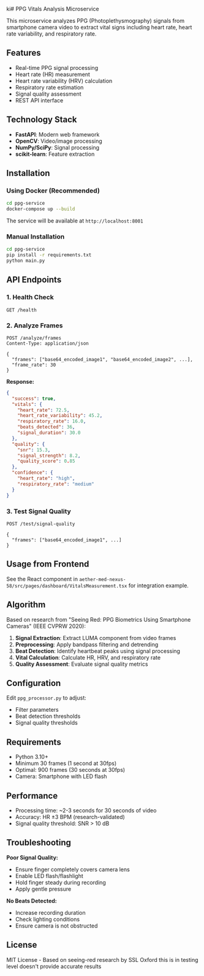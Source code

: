 ki# PPG Vitals Analysis Microservice

This microservice analyzes PPG (Photoplethysmography) signals from smartphone camera video to extract vital signs including heart rate, heart rate variability, and respiratory rate.

## Features

- Real-time PPG signal processing
- Heart rate (HR) measurement
- Heart rate variability (HRV) calculation
- Respiratory rate estimation
- Signal quality assessment
- REST API interface

## Technology Stack

- **FastAPI**: Modern web framework
- **OpenCV**: Video/image processing
- **NumPy/SciPy**: Signal processing
- **scikit-learn**: Feature extraction

## Installation

### Using Docker (Recommended)

```bash
cd ppg-service
docker-compose up --build
```

The service will be available at `http://localhost:8001`

### Manual Installation

```bash
cd ppg-service
pip install -r requirements.txt
python main.py
```

## API Endpoints

### 1. Health Check
```
GET /health
```

### 2. Analyze Frames
```
POST /analyze/frames
Content-Type: application/json

{
  "frames": ["base64_encoded_image1", "base64_encoded_image2", ...],
  "frame_rate": 30
}
```

**Response:**
```json
{
  "success": true,
  "vitals": {
    "heart_rate": 72.5,
    "heart_rate_variability": 45.2,
    "respiratory_rate": 16.0,
    "beats_detected": 36,
    "signal_duration": 30.0
  },
  "quality": {
    "snr": 15.3,
    "signal_strength": 8.2,
    "quality_score": 0.85
  },
  "confidence": {
    "heart_rate": "high",
    "respiratory_rate": "medium"
  }
}
```

### 3. Test Signal Quality
```
POST /test/signal-quality

{
  "frames": ["base64_encoded_image1", ...]
}
```

## Usage from Frontend

See the React component in `aether-med-nexus-58/src/pages/dashboard/VitalsMeasurement.tsx` for integration example.

## Algorithm

Based on research from "Seeing Red: PPG Biometrics Using Smartphone Cameras" (IEEE CVPRW 2020):

1. **Signal Extraction**: Extract LUMA component from video frames
2. **Preprocessing**: Apply bandpass filtering and detrending
3. **Beat Detection**: Identify heartbeat peaks using signal processing
4. **Vital Calculation**: Calculate HR, HRV, and respiratory rate
5. **Quality Assessment**: Evaluate signal quality metrics

## Configuration

Edit `ppg_processor.py` to adjust:
- Filter parameters
- Beat detection thresholds
- Signal quality thresholds

## Requirements

- Python 3.10+
- Minimum 30 frames (1 second at 30fps)
- Optimal: 900 frames (30 seconds at 30fps)
- Camera: Smartphone with LED flash

## Performance

- Processing time: ~2-3 seconds for 30 seconds of video
- Accuracy: HR ±3 BPM (research-validated)
- Signal quality threshold: SNR > 10 dB

## Troubleshooting

**Poor Signal Quality:**
- Ensure finger completely covers camera lens
- Enable LED flash/flashlight
- Hold finger steady during recording
- Apply gentle pressure

**No Beats Detected:**
- Increase recording duration
- Check lighting conditions
- Ensure camera is not obstructed

## License

MIT License - Based on seeing-red research by SSL Oxford
this is in testing level doesn't provide accurate results 
